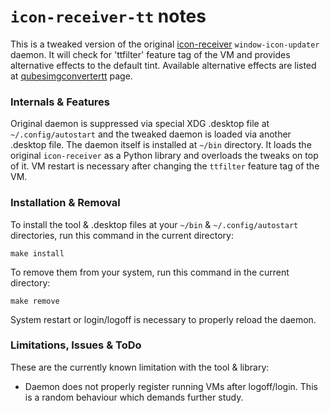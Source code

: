 # `icon-receiver-tt` notes
This is a tweaked version of the original 
[icon-receiver](https://github.com/QubesOS/qubes-gui-daemon/tree/main/window-icon-updater)
`window-icon-updater` daemon. It will check for 'ttfilter' feature tag of the VM 
and provides alternative effects to the default tint. Available alternative
effects are listed at [qubesimgconvertertt](/qubesimgconvertertt) page. 

### Internals & Features
Original daemon is suppressed via special XDG .desktop file at
`~/.config/autostart` and the tweaked daemon is loaded via another .desktop file.
The daemon itself is installed at `~/bin` directory. It loads the original
`icon-receiver` as a Python library and overloads the tweaks on top of it.
VM restart is necessary after changing the `ttfilter` feature tag of the VM.

### Installation & Removal
To install the tool & .desktop files at your `~/bin` & `~/.config/autostart`
directories, run this command in the current directory:
```
make install
```
To remove them from your system, run this command in the current directory:
```
make remove
```
System restart or login/logoff is necessary to properly reload the daemon.

### Limitations, Issues & ToDo
These are the currently known limitation with the tool & library:
- Daemon does not properly register running VMs after logoff/login. This is a
random behaviour which demands further study.
